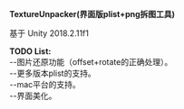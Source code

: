 **TextureUnpacker(界面版plist+png拆图工具)**  

基于 Unity 2018.2.11f1  

**TODO List:**  
--图片还原功能（offset+rotate的正确处理）。  
--更多版本plist的支持。  
--mac平台的支持。  
--界面美化。  

